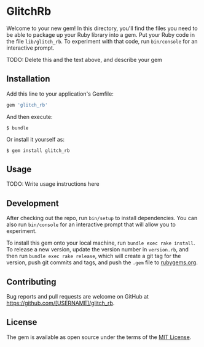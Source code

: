 # GlitchRb

Welcome to your new gem! In this directory, you'll find the files you need to be able to package up your Ruby library into a gem. Put your Ruby code in the file `lib/glitch_rb`. To experiment with that code, run `bin/console` for an interactive prompt.

TODO: Delete this and the text above, and describe your gem

## Installation

Add this line to your application's Gemfile:

```ruby
gem 'glitch_rb'
```

And then execute:

    $ bundle

Or install it yourself as:

    $ gem install glitch_rb

## Usage

TODO: Write usage instructions here

## Development

After checking out the repo, run `bin/setup` to install dependencies. You can also run `bin/console` for an interactive prompt that will allow you to experiment.

To install this gem onto your local machine, run `bundle exec rake install`. To release a new version, update the version number in `version.rb`, and then run `bundle exec rake release`, which will create a git tag for the version, push git commits and tags, and push the `.gem` file to [rubygems.org](https://rubygems.org).

## Contributing

Bug reports and pull requests are welcome on GitHub at https://github.com/[USERNAME]/glitch_rb.


## License

The gem is available as open source under the terms of the [MIT License](http://opensource.org/licenses/MIT).

